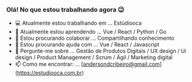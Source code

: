 ### Olá! No que estou trabalhando agora 😉

- 💻  Atualmente estou trabalhando em ... Estúdiooca
- 🌱  Atualmente estou aprendendo ... Vue / React / Python / Go 
- 👯  Estou procurando colaborar ... Compartilhando conhecimento
- 🤔  Estou procurando ajuda com ... Vue / React / Javascript
- 💬  Pergunte-me sobre ... Gestão de Produtos Digitais / UX design / Ui design / Product Management / Scrum / Ágil / Marketing digital 
- 📫  Como me encontrar: ... [andersondcribeiro@gmail.com] (https://estudiooca.com.br)
